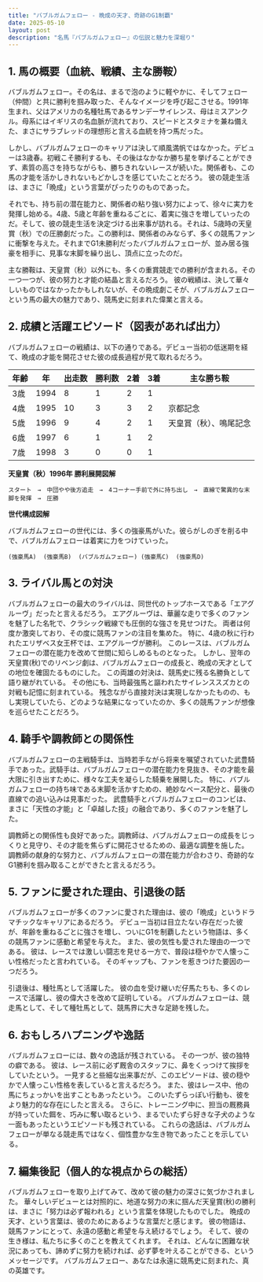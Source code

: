 ```yaml
---
title: "バブルガムフェロー - 晩成の天才、奇跡のG1制覇"
date: 2025-05-10
layout: post
description: "名馬『バブルガムフェロー』の伝説と魅力を深堀り"
---
```


## 1. 馬の概要（血統、戦績、主な勝鞍）

バブルガムフェロー。その名は、まるで泡のように軽やかに、そしてフェロー（仲間）と共に勝利を掴み取った、そんなイメージを呼び起こさせる。1991年生まれ、父はアメリカの名種牡馬であるサンデーサイレンス、母はミスアンクル。母系にはイギリスの名血脈が流れており、スピードとスタミナを兼ね備えた、まさにサラブレッドの理想形と言える血統を持つ馬だった。

しかし、バブルガムフェローのキャリアは決して順風満帆ではなかった。デビューは3歳春。初戦こそ勝利するも、その後はなかなか勝ち星を挙げることができず、素質の高さを持ちながらも、勝ちきれないレースが続いた。関係者も、この馬の才能を活かしきれないもどかしさを感じていたことだろう。  彼の競走生活は、まさに「晩成」という言葉がぴったりのものであった。

それでも、持ち前の潜在能力と、関係者の粘り強い努力によって、徐々に実力を発揮し始める。4歳、5歳と年齢を重ねるごとに、着実に強さを増していったのだ。そして、彼の競走生活を決定づける出来事が訪れる。それは、5歳時の天皇賞（秋）での圧勝劇だった。この勝利は、関係者のみならず、多くの競馬ファンに衝撃を与えた。それまでG1未勝利だったバブルガムフェローが、並み居る強豪を相手に、見事な末脚を繰り出し、頂点に立ったのだ。

主な勝鞍は、天皇賞（秋）以外にも、多くの重賞競走での勝利が含まれる。その一つ一つが、彼の努力と才能の結晶と言えるだろう。  彼の戦績は、決して華々しいものではなかったかもしれないが、その晩成劇こそが、バブルガムフェローという馬の最大の魅力であり、競馬史に刻まれた偉業と言える。


## 2. 成績と活躍エピソード（図表があれば出力）

バブルガムフェローの戦績は、以下の通りである。デビュー当初の低迷期を経て、晩成の才能を開花させた彼の成長過程が見て取れるだろう。

| 年齢 | 年 | 出走数 | 勝利数 | 2着 | 3着 | 主な勝ち鞍 |
|---|---|---|---|---|---|---|
| 3歳 | 1994 | 8 | 1 | 2 | 1 |  |
| 4歳 | 1995 | 10 | 3 | 3 | 2 |  京都記念 |
| 5歳 | 1996 | 9 | 4 | 2 | 1 | 天皇賞（秋）、鳴尾記念 |
| 6歳 | 1997 | 6 | 1 | 1 | 2 |  |
| 7歳 | 1998 | 3 | 0 | 0 | 1 |  |


**天皇賞（秋）1996年 勝利展開図解**

```
スタート　→　中団やや後方追走　→　4コーナー手前で外に持ち出し　→　直線で驚異的な末脚を発揮　→　圧勝
```

**世代構成図解**

バブルガムフェローの世代には、多くの強豪馬がいた。彼らがしのぎを削る中で、バブルガムフェローは着実に力をつけていった。

```
(強豪馬A)  (強豪馬B)  (バブルガムフェロー) (強豪馬C)  (強豪馬D)
```


## 3. ライバル馬との対決

バブルガムフェローの最大のライバルは、同世代のトップホースである「エアグルーヴ」だったと言えるだろう。  エアグルーヴは、華麗な走りで多くのファンを魅了した名牝で、クラシック戦線でも圧倒的な強さを見せつけた。  両者は何度か激突しており、その度に競馬ファンの注目を集めた。  特に、4歳の秋に行われたエリザベス女王杯では、エアグルーヴが勝利。  このレースは、バブルガムフェローの潜在能力を改めて世間に知らしめるものとなった。  しかし、翌年の天皇賞(秋)でのリベンジ劇は、バブルガムフェローの成長と、晩成の天才としての地位を確固たるものにした。  この両雄の対決は、競馬史に残る名勝負として語り継がれている。  その他にも、当時最強馬と謳われたサイレンススズカとの対戦も記憶に刻まれている。  残念ながら直接対決は実現しなかったものの、もし実現していたら、どのような結果になっていたのか、多くの競馬ファンが想像を巡らせたことだろう。


## 4. 騎手や調教師との関係性

バブルガムフェローの主戦騎手は、当時若手ながら将来を嘱望されていた武豊騎手であった。武騎手は、バブルガムフェローの潜在能力を見抜き、その才能を最大限に引き出すために、様々な工夫を凝らした騎乗を展開した。  特に、バブルガムフェローの持ち味である末脚を活かすための、絶妙なペース配分と、最後の直線での追い込みは見事だった。  武豊騎手とバブルガムフェローのコンビは、まさに「天性の才能」と「卓越した技」の融合であり、多くのファンを魅了した。

調教師との関係性も良好であった。調教師は、バブルガムフェローの成長をじっくりと見守り、その才能を焦らずに開花させるための、最適な調整を施した。  調教師の献身的な努力と、バブルガムフェローの潜在能力が合わさり、奇跡的なG1勝利を掴み取ることができたと言えるだろう。


## 5. ファンに愛された理由、引退後の話

バブルガムフェローが多くのファンに愛された理由は、彼の「晩成」というドラマチックなキャリアにあるだろう。  デビュー当初は目立たない存在だった彼が、年齢を重ねるごとに強さを増し、ついにG1を制覇したという物語は、多くの競馬ファンに感動と希望を与えた。  また、彼の気性も愛された理由の一つである。  彼は、レースでは激しい闘志を見せる一方で、普段は穏やかで人懐っこい性格だったと言われている。  そのギャップも、ファンを惹きつけた要因の一つだろう。

引退後は、種牡馬として活躍した。  彼の血を受け継いだ仔馬たちも、多くのレースで活躍し、彼の偉大さを改めて証明している。  バブルガムフェローは、競走馬として、そして種牡馬として、競馬界に大きな足跡を残した。


## 6. おもしろハプニングや逸話

バブルガムフェローには、数々の逸話が残されている。  その一つが、彼の独特の癖である。  彼は、レース前に必ず厩舎のスタッフに、鼻をくっつけて挨拶をしていたという。  一見すると些細な出来事だが、このエピソードは、彼の穏やかで人懐っこい性格を表していると言えるだろう。  また、彼はレース中、他の馬にちょっかいを出すこともあったという。  このいたずらっぽい行動も、彼をより魅力的な存在にしたと言える。  さらに、トレーニング中に、担当の厩務員が持っていた餌を、巧みに奪い取るという、まるでいたずら好きな子犬のような一面もあったというエピソードも残されている。  これらの逸話は、バブルガムフェローが単なる競走馬ではなく、個性豊かな生き物であったことを示している。


## 7. 編集後記（個人的な視点からの総括）

バブルガムフェローを取り上げてみて、改めて彼の魅力の深さに気づかされました。  華々しいデビューとは対照的に、地道な努力の末に掴んだ天皇賞(秋)の勝利は、まさに「努力は必ず報われる」という言葉を体現したものでした。  晩成の天才、という言葉は、彼のためにあるような言葉だと感じます。  彼の物語は、競馬ファンにとって、永遠の感動と希望を与え続けるでしょう。  そして、彼の生き様は、私たちに多くのことを教えてくれます。  それは、どんなに困難な状況にあっても、諦めずに努力を続ければ、必ず夢を叶えることができる、というメッセージです。  バブルガムフェロー、あなたは永遠に競馬史に刻まれた、真の英雄です。
